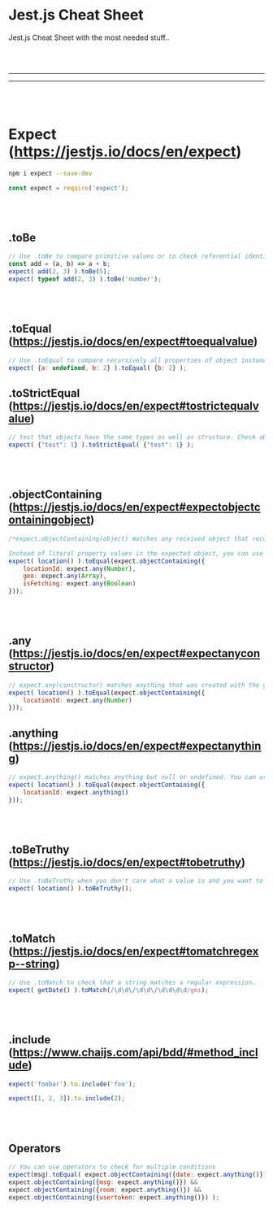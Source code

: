 # Jest.js Cheat Sheet
Jest.js Cheat Sheet with the most needed stuff..



<br />
<br />


 _____________________________________________________
 _____________________________________________________


<br />
<br />

# Expect (https://jestjs.io/docs/en/expect)
```bash
npm i expect --save-dev
```
```javascript
const expect = require('expect');
```

<br>
<br>

## .toBe
```javascript
// Use .toBe to compare primitive values or to check referential identity of object instances. It calls Object.is to compare values, which is even better for testing than === strict equality operator.
const add = (a, b) => a + b;
expect( add(2, 3) ).toBe(5);
expect( typeof add(2, 3) ).toBe('number');
```

<br>
<br>

## .toEqual (https://jestjs.io/docs/en/expect#toequalvalue)
```javascript
// Use .toEqual to compare recursively all properties of object instances (also known as "deep" equality). It calls Object.is to compare primitive values, which is even better for testing than === strict equality operator.
expect( {a: undefined, b: 2} ).toEqual( {b: 2} );
```

## .toStrictEqual (https://jestjs.io/docs/en/expect#tostrictequalvalue)
```javascript
// test that objects have the same types as well as structure. Check above .toEqual for compare difference
expect( {"test": 1} ).toStrictEqual( {"test": 1} );
```


<br>
<br>


## .objectContaining (https://jestjs.io/docs/en/expect#expectobjectcontainingobject)
```javascript
/*expect.objectContaining(object) matches any received object that recursively matches the expected properties. That is, the expected object is a subset of the received object. Therefore, it matches a received object which contains properties that are present in the expected object.

Instead of literal property values in the expected object, you can use matchers, expect.anything(), and so on.*/
expect( location() ).toEqual(expect.objectContaining({
    locationId: expect.any(Number),
    geo: expect.any(Array),
    isFetching: expect.any(Boolean)
}));
```


<br>
<br>

## .any (https://jestjs.io/docs/en/expect#expectanyconstructor)
```javascript
// expect.any(constructor) matches anything that was created with the given constructor. You can use it inside toEqual or toBeCalledWith instead of a literal value.
expect( location() ).toEqual(expect.objectContaining({
    locationId: expect.any(Number)
}));
```

## .anything (https://jestjs.io/docs/en/expect#expectanything)
```javascript
// expect.anything() matches anything but null or undefined. You can use it inside toEqual or toBeCalledWith instead of a literal value. For example, if you want to check that a mock function is called with a non-null argument:
expect( location() ).toEqual(expect.objectContaining({
    locationId: expect.anything()
}));
```


<br><br>



## .toBeTruthy (https://jestjs.io/docs/en/expect#tobetruthy)
```javascript
// Use .toBeTruthy when you don't care what a value is and you want to ensure a value is true in a boolean context. 
expect( location() ).toBeTruthy();
```

<br><br>



## .toMatch (https://jestjs.io/docs/en/expect#tomatchregexp--string)
```javascript
// Use .toMatch to check that a string matches a regular expression.
expect( getDate() ).toMatch(/\d\d\/\d\d\/\d\d\d\d/gmi);
```

<br><br>

## .include (https://www.chaijs.com/api/bdd/#method_include)
```javascript
expect('foobar').to.include('foo');

expect([1, 2, 3]).to.include(2);
```









<br><br>




## Operators
```javascript
// You can use operators to check for multiple conditions
expect(msg).toEqual( expect.objectContaining({date: expect.anything()}) &&
expect.objectContaining({msg: expect.anything()}) &&
expect.objectContaining({room: expect.anything()}) &&
expect.objectContaining({usertoken: expect.anything()}) );
```
